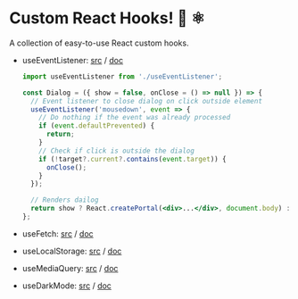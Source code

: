 # Custom React Hooks! 🎣 ⚛

A collection of easy-to-use React custom hooks.

- useEventListener:
  [src](https://github.com/AlterClassIO/react-custom-hooks/blob/master/src/useEventListener.js)
  /
  [doc](https://github.com/AlterClassIO/react-custom-hooks/blob/master/docs/useEventListener.md)

  ```jsx
  import useEventListener from './useEventListener';

  const Dialog = ({ show = false, onClose = () => null }) => {
    // Event listener to close dialog on click outside element
    useEventListener('mousedown', event => {
      // Do nothing if the event was already processed
      if (event.defaultPrevented) {
        return;
      }
      // Check if click is outside the dialog
      if (!target?.current?.contains(event.target)) {
        onClose();
      }
    });

    // Renders dailog
    return show ? React.createPortal(<div>...</div>, document.body) : null;
  };
  ```

- useFetch:
  [src](https://github.com/AlterClassIO/react-custom-hooks/blob/master/src/useFetch.js)
  /
  [doc](https://github.com/AlterClassIO/react-custom-hooks/blob/master/docs/useFetch.md)

- useLocalStorage:
  [src](https://github.com/AlterClassIO/react-custom-hooks/blob/master/src/useLocalStorage.js)
  /
  [doc](https://github.com/AlterClassIO/react-custom-hooks/blob/master/docs/useLocalStorage.md)

- useMediaQuery:
  [src](https://github.com/AlterClassIO/react-custom-hooks/blob/master/src/useMediaQuery.js)
  /
  [doc](https://github.com/AlterClassIO/react-custom-hooks/blob/master/docs/useMediaQuery.md)

- useDarkMode:
  [src](https://github.com/AlterClassIO/react-custom-hooks/blob/master/src/useDarkMode.js)
  /
  [doc](https://github.com/AlterClassIO/react-custom-hooks/blob/master/docs/useDarkMode.md)
